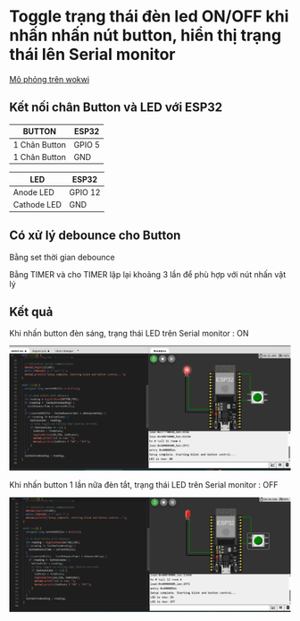 # Toggle trạng thái đèn led ON/OFF khi nhấn nhấn nút button, hiển thị trạng thái lên Serial monitor

[Mô phỏng trên wokwi](https://wokwi.com/projects/430465007367070721)

## Kết nối chân Button và LED với ESP32

| BUTTON | ESP32 |
| ------ | ----- |
| 1 Chân Button | GPIO 5 |
| 1 Chân Button | GND |

| LED | ESP32 |
| --- | ----- |
| Anode LED | GPIO 12 |
| Cathode LED | GND |

## Có xử lý debounce cho Button

Bằng set thời gian debounce

Bằng TIMER và cho TIMER lập lại khoảng 3 lần để phù hợp với nút nhấn vật lý

## Kết quả

Khi nhấn button đèn sáng, trạng thái LED trên Serial monitor : ON

![LedOn](./img/ledOn.png)

Khi nhấn button 1 lần nữa đèn tắt, trạng thái LED trên Serial monitor : OFF

![LedOff](./img/ledOff.png)
